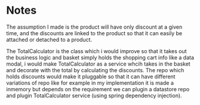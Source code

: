 # Notes

The assumption I made is the product will have only discount at a given time, and the discounts are linked to the product so that it can easily be attached or detached to a product.

The TotalCalculator is the class which i would improve so that it takes out the business logic and basket simply holds the shopping cart info like a data modal, i would make TotalCalculator as a service whcih takes in the basket and decorate with the total by calculating the discounts. The repo which holds discounts would make it pluggable so that it can have different variations of repo like for example in my implementation it is made a inmemory but depends on the requirement we can plugin a datastore repo and plugin TotalCalculator service (using spring dependency injection).
